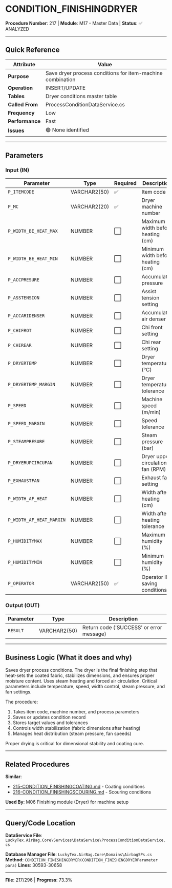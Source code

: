 # CONDITION_FINISHINGDRYER

**Procedure Number**: 217 | **Module**: M17 - Master Data | **Status**: ✅ ANALYZED

---

## Quick Reference

| Attribute | Value |
|-----------|-------|
| **Purpose** | Save dryer process conditions for item-machine combination |
| **Operation** | INSERT/UPDATE |
| **Tables** | Dryer conditions master table |
| **Called From** | ProcessConditionDataService.cs |
| **Frequency** | Low |
| **Performance** | Fast |
| **Issues** | 🟢 None identified |

---

## Parameters

### Input (IN)

| Parameter | Type | Required | Description |
|-----------|------|----------|-------------|
| `P_ITEMCODE` | VARCHAR2(50) | ✅ | Item code |
| `P_MC` | VARCHAR2(20) | ✅ | Dryer machine number |
| `P_WIDTH_BE_HEAT_MAX` | NUMBER | ⬜ | Maximum width before heating (cm) |
| `P_WIDTH_BE_HEAT_MIN` | NUMBER | ⬜ | Minimum width before heating (cm) |
| `P_ACCPRESURE` | NUMBER | ⬜ | Accumulator pressure |
| `P_ASSTENSION` | NUMBER | ⬜ | Assist tension setting |
| `P_ACCARIDENSER` | NUMBER | ⬜ | Accumulator air denser |
| `P_CHIFROT` | NUMBER | ⬜ | Chi front setting |
| `P_CHIREAR` | NUMBER | ⬜ | Chi rear setting |
| `P_DRYERTEMP` | NUMBER | ⬜ | Dryer temperature (°C) |
| `P_DRYERTEMP_MARGIN` | NUMBER | ⬜ | Dryer temperature tolerance |
| `P_SPEED` | NUMBER | ⬜ | Machine speed (m/min) |
| `P_SPEED_MARGIN` | NUMBER | ⬜ | Speed tolerance |
| `P_STEAMPRESURE` | NUMBER | ⬜ | Steam pressure (bar) |
| `P_DRYERUPCIRCUFAN` | NUMBER | ⬜ | Dryer upper circulation fan (RPM) |
| `P_EXHAUSTFAN` | NUMBER | ⬜ | Exhaust fan setting |
| `P_WIDTH_AF_HEAT` | NUMBER | ⬜ | Width after heating (cm) |
| `P_WIDTH_AF_HEAT_MARGIN` | NUMBER | ⬜ | Width after heating tolerance |
| `P_HUMIDITYMAX` | NUMBER | ⬜ | Maximum humidity (%) |
| `P_HUMIDITYMIN` | NUMBER | ⬜ | Minimum humidity (%) |
| `P_OPERATOR` | VARCHAR2(50) | ✅ | Operator ID saving conditions |

### Output (OUT)

| Parameter | Type | Description |
|-----------|------|-------------|
| `RESULT` | VARCHAR2(50) | Return code ('SUCCESS' or error message) |

---

## Business Logic (What it does and why)

Saves dryer process conditions. The dryer is the final finishing step that heat-sets the coated fabric, stabilizes dimensions, and ensures proper moisture content. Uses steam heating and forced air circulation. Critical parameters include temperature, speed, width control, steam pressure, and fan settings.

The procedure:
1. Takes item code, machine number, and process parameters
2. Saves or updates condition record
3. Stores target values and tolerances
4. Controls width stabilization (fabric dimensions after heating)
5. Manages heat distribution (steam pressure, fan speeds)

Proper drying is critical for dimensional stability and coating cure.

---

## Related Procedures

**Similar**:
- [215-CONDITION_FINISHINGCOATING.md](./215-CONDITION_FINISHINGCOATING.md) - Coating conditions
- [216-CONDITION_FINISHINGSCOURING.md](./216-CONDITION_FINISHINGSCOURING.md) - Scouring conditions

**Used By**: M06 Finishing module (Dryer) for machine setup

---

## Query/Code Location

**DataService File**: `LuckyTex.AirBag.Core\Services\DataService\ProcessConditionDataService.cs`

**Database Manager File**: `LuckyTex.AirBag.Core\Domains\AirbagSPs.cs`
**Method**: `CONDITION_FINISHINGDRYER(CONDITION_FINISHINGDRYERParameter para)`
**Lines**: 30593-30658

---

**File**: 217/296 | **Progress**: 73.3%
